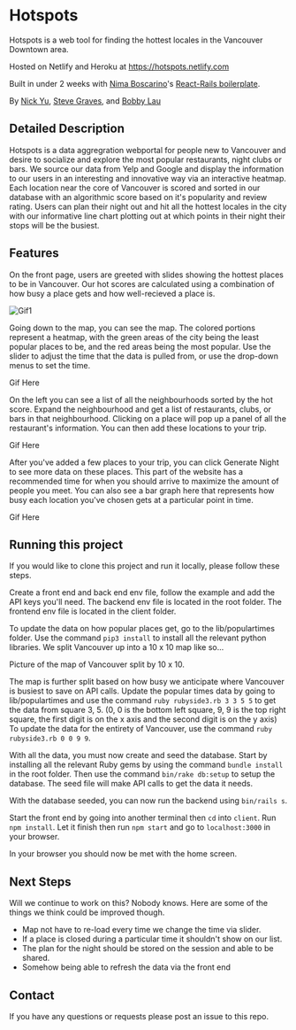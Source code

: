 # Hotspots

Hotspots is a web tool for finding the hottest locales in the Vancouver Downtown area.

Hosted on Netlify and Heroku at https://hotspots.netlify.com

Built in under 2 weeks with [Nima Boscarino](https://github.com/NimaBoscarino)'s [React-Rails boilerplate](https://github.com/NimaBoscarino/react-rails-boilerplate).

By [Nick Yu](https://github.com/yynickel), [Steve Graves](https://github.com/sdsog), and [Bobby Lau](https://github.com/bobbyhplau)

## Detailed Description

Hotspots is a data aggregration webportal for people new to Vancouver and
desire to socialize and explore the most popular restaurants, night clubs or bars.
We source our data from Yelp and Google and display the information to our
users in an interesting and innovative way via an interactive heatmap. Each
location near the core of Vancouver is scored and sorted in our database with an
algorithmic score based on it's popularity and review rating. Users can plan their
night out and hit all the hottest locales in the city with our informative line chart
plotting out at which points in their night their stops will be the busiest.

## Features

On the front page, users are greeted with slides showing
the hottest places to be in Vancouver. Our hot scores are calculated using a combination of how busy a place gets and
how well-recieved a place is.

![Gif1](https://thumbs.gfycat.com/PointedLimitedArchaeocete-small.gif)

Going down to the map, you can see the map. The colored portions represent a heatmap, with the green areas of the city
being the least popular places to be, and the red areas being the most popular. Use the slider to adjust the time
that the data is pulled from, or use the drop-down menus to set the time.

Gif Here

On the left you can see a list of all the neighbourhoods sorted by the hot score. Expand the neighbourhood and get a list of
restaurants, clubs, or bars in that neighbourhood. Clicking on a place will pop up a panel of all the restaurant's information.
You can then add these locations to your trip.

Gif Here

After you've added a few places to your trip, you can click Generate Night to see more data on these places. This part of the website
has a recommended time for when you should arrive to maximize the amount of people you meet. You can also see a bar graph here that
represents how busy each location you've chosen gets at a particular point in time.

Gif Here

## Running this project

If you would like to clone this project and run it locally, please follow these steps.

Create a front end and back end env file, follow the example and add the API keys you'll need. The backend env file is
located in the root folder. The frontend env file is located in the client folder.

To update the data on how popular places get, go to the lib/populartimes folder. Use the command `pip3 install` to install all the relevant python libraries. We split Vancouver up into a 10 x 10 map like so...

Picture of the map of Vancouver split by 10 x 10.

The map is further split based on how busy we anticipate where Vancouver is busiest to save on API calls. Update the popular
times data by going to lib/populartimes and use the command `ruby rubyside3.rb 3 3 5 5` to get the data from square 3, 5.
(0, 0 is the bottom left square, 9, 9 is the top right square, the first digit is on the x axis and the second digit is on
the y axis) To update the data for the entirety of Vancouver, use the command `ruby rubyside3.rb 0 0 9 9`.

With all the data, you must now create and seed the database. Start by installing all the relevant Ruby gems by using
the command `bundle install` in the root folder. Then use the command `bin/rake db:setup` to setup the database. The seed file
will make API calls to get the data it needs.

With the database seeded, you can now run the backend using `bin/rails s`.

Start the front end by going into another terminal then `cd` into `client`. Run `npm install`. Let it finish then run `npm start` and go to `localhost:3000` in your browser.

In your browser you should now be met with the home screen.

## Next Steps

Will we continue to work on this? Nobody knows. Here are some of the things we think could be improved though.

- Map not have to re-load every time we change the time via slider.
- If a place is closed during a particular time it shouldn't show on our list.
- The plan for the night should be stored on the session and able to be shared.
- Somehow being able to refresh the data via the front end

## Contact

If you have any questions or requests please post an issue to this repo.

